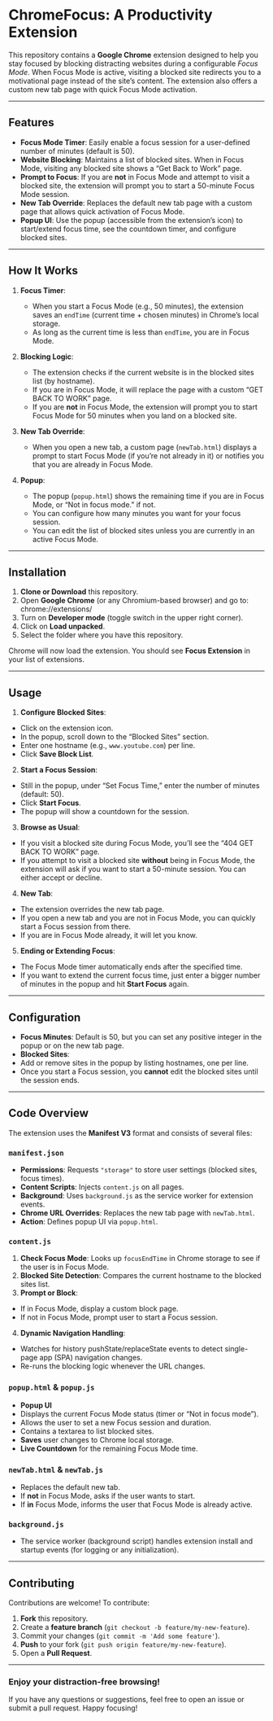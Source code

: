 # ChromeFocus: A Productivity Extension

This repository contains a **Google Chrome** extension designed to help you stay focused by blocking distracting websites during a configurable _Focus Mode_. When Focus Mode is active, visiting a blocked site redirects you to a motivational page instead of the site’s content. The extension also offers a custom new tab page with quick Focus Mode activation.

---

## Features

- **Focus Mode Timer**: Easily enable a focus session for a user-defined number of minutes (default is 50).  
- **Website Blocking**: Maintains a list of blocked sites. When in Focus Mode, visiting any blocked site shows a “Get Back to Work” page.  
- **Prompt to Focus**: If you are **not** in Focus Mode and attempt to visit a blocked site, the extension will prompt you to start a 50-minute Focus Mode session.  
- **New Tab Override**: Replaces the default new tab page with a custom page that allows quick activation of Focus Mode.  
- **Popup UI**: Use the popup (accessible from the extension’s icon) to start/extend focus time, see the countdown timer, and configure blocked sites.  

---

## How It Works

1. **Focus Timer**:  
   - When you start a Focus Mode (e.g., 50 minutes), the extension saves an `endTime` (current time + chosen minutes) in Chrome’s local storage.  
   - As long as the current time is less than `endTime`, you are in Focus Mode.  

2. **Blocking Logic**:  
   - The extension checks if the current website is in the blocked sites list (by hostname).  
   - If you are in Focus Mode, it will replace the page with a custom “GET BACK TO WORK” page.  
   - If you are **not** in Focus Mode, the extension will prompt you to start Focus Mode for 50 minutes when you land on a blocked site.  

3. **New Tab Override**:  
   - When you open a new tab, a custom page (`newTab.html`) displays a prompt to start Focus Mode (if you’re not already in it) or notifies you that you are already in Focus Mode.  

4. **Popup**:  
   - The popup (`popup.html`) shows the remaining time if you are in Focus Mode, or “Not in focus mode.” if not.  
   - You can configure how many minutes you want for your focus session.  
   - You can edit the list of blocked sites unless you are currently in an active Focus Mode.  

---

## Installation

1. **Clone or Download** this repository.  
2. Open **Google Chrome** (or any Chromium-based browser) and go to:   chrome://extensions/
3.  Turn on **Developer mode** (toggle switch in the upper right corner).  
4. Click on **Load unpacked**.  
5. Select the folder where you have this repository.  

Chrome will now load the extension. You should see **Focus Extension** in your list of extensions.

---

## Usage

1. **Configure Blocked Sites**:  
- Click on the extension icon.  
- In the popup, scroll down to the “Blocked Sites” section.  
- Enter one hostname (e.g., `www.youtube.com`) per line.  
- Click **Save Block List**.  

2. **Start a Focus Session**:  
- Still in the popup, under “Set Focus Time,” enter the number of minutes (default: 50).  
- Click **Start Focus**.  
- The popup will show a countdown for the session.  

3. **Browse as Usual**:  
- If you visit a blocked site during Focus Mode, you’ll see the “404 GET BACK TO WORK” page.  
- If you attempt to visit a blocked site **without** being in Focus Mode, the extension will ask if you want to start a 50-minute session. You can either accept or decline.

4. **New Tab**:  
- The extension overrides the new tab page.  
- If you open a new tab and you are not in Focus Mode, you can quickly start a Focus session from there.  
- If you are in Focus Mode already, it will let you know.  

5. **Ending or Extending Focus**:  
- The Focus Mode timer automatically ends after the specified time.  
- If you want to extend the current focus time, just enter a bigger number of minutes in the popup and hit **Start Focus** again.  

---

## Configuration

- **Focus Minutes**: Default is 50, but you can set any positive integer in the popup or on the new tab page.  
- **Blocked Sites**:  
- Add or remove sites in the popup by listing hostnames, one per line.  
- Once you start a Focus session, you **cannot** edit the blocked sites until the session ends.  

---

## Code Overview

The extension uses the **Manifest V3** format and consists of several files:

### `manifest.json`

- **Permissions**: Requests `"storage"` to store user settings (blocked sites, focus times).  
- **Content Scripts**: Injects `content.js` on all pages.  
- **Background**: Uses `background.js` as the service worker for extension events.  
- **Chrome URL Overrides**: Replaces the new tab page with `newTab.html`.  
- **Action**: Defines popup UI via `popup.html`.

### `content.js`

1. **Check Focus Mode**: Looks up `focusEndTime` in Chrome storage to see if the user is in Focus Mode.  
2. **Blocked Site Detection**: Compares the current hostname to the blocked sites list.  
3. **Prompt or Block**:
- If in Focus Mode, display a custom block page.  
- If not in Focus Mode, prompt user to start a Focus session.  
4. **Dynamic Navigation Handling**:  
- Watches for history pushState/replaceState events to detect single-page app (SPA) navigation changes.  
- Re-runs the blocking logic whenever the URL changes.

### `popup.html` & `popup.js`

- **Popup UI**  
- Displays the current Focus Mode status (timer or “Not in focus mode”).  
- Allows the user to set a new Focus session and duration.  
- Contains a textarea to list blocked sites.  
- **Saves** user changes to Chrome local storage.  
- **Live Countdown** for the remaining Focus Mode time.  

### `newTab.html` & `newTab.js`

- Replaces the default new tab.  
- If **not** in Focus Mode, asks if the user wants to start.  
- If **in** Focus Mode, informs the user that Focus Mode is already active.  

### `background.js`

- The service worker (background script) handles extension install and startup events (for logging or any initialization).

---

## Contributing

Contributions are welcome! To contribute:

1. **Fork** this repository.  
2. Create a **feature branch** (`git checkout -b feature/my-new-feature`).  
3. Commit your changes (`git commit -m 'Add some feature'`).  
4. **Push** to your fork (`git push origin feature/my-new-feature`).  
5. Open a **Pull Request**.  

---


### Enjoy your distraction-free browsing!

If you have any questions or suggestions, feel free to open an issue or submit a pull request. Happy focusing!
